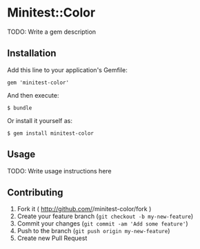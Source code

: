 # Minitest::Color

TODO: Write a gem description

## Installation

Add this line to your application's Gemfile:

    gem 'minitest-color'

And then execute:

    $ bundle

Or install it yourself as:

    $ gem install minitest-color

## Usage

TODO: Write usage instructions here

## Contributing

1. Fork it ( http://github.com/<my-github-username>/minitest-color/fork )
2. Create your feature branch (`git checkout -b my-new-feature`)
3. Commit your changes (`git commit -am 'Add some feature'`)
4. Push to the branch (`git push origin my-new-feature`)
5. Create new Pull Request
